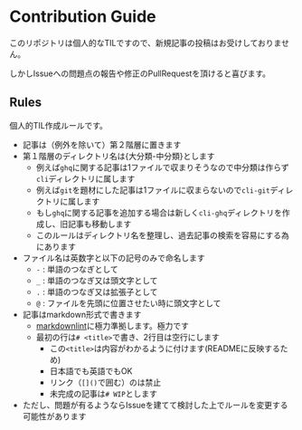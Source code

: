 # Contribution Guide

このリポジトリは個人的なTILですので、新規記事の投稿はお受けしておりません。

しかしIssueへの問題点の報告や修正のPullRequestを頂けると喜びます。

## Rules

個人的TIL作成ルールです。

- 記事は（例外を除いて）第２階層に置きます
- 第１階層のディレクトリ名は{大分類-中分類}とします
  - 例えば`ghq`に関する記事は1ファイルで収まりそうなので中分類は作らず`cli`ディレクトリに属します
  - 例えば`git`を題材にした記事は1ファイルに収まらないので`cli-git`ディレクトリに属します
  - もし`ghq`に関する記事を追加する場合は新しく`cli-ghq`ディレクトリを作成し、旧記事も移動します
  - このルールはディレクトリ名を整理し、過去記事の検索を容易にする為にあります
- ファイル名は英数字と以下の記号のみで命名します
  - `-` : 単語のつなぎとして
  - `_` : 単語のつなぎ又は頭文字として
  - `.` : 単語のつなぎ又は拡張子として
  - `@` : ファイルを先頭に位置させたい時に頭文字として
- 記事はmarkdown形式で書きます
  - [markdownlint](https://github.com/DavidAnson/markdownlint/blob/main/doc/Rules.md)に極力準拠します。極力です
  - 最初の行は`# <title>`で書き、2行目は空行にします
    - この`<title>`は内容がわかるように付けます(READMEに反映するため)
    - 日本語でも英語でもOK
    - リンク（`[]()`で囲む）のは禁止
    - 未完成の記事は`# WIP`とします
- ただし、問題が有るようならIssueを建てて検討した上でルールを変更する可能性があります
